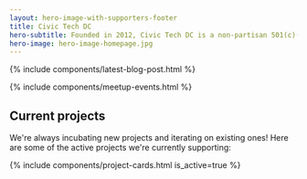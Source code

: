 ```yaml
---
layout: hero-image-with-supporters-footer
title: Civic Tech DC
hero-subtitle: Founded in 2012, Civic Tech DC is a non-partisan 501(c)(3) nonprofit community of volunteers using open-source technology to support civic engagement, strengthen democracy, and empower public-interest initiatives.
hero-image: hero-image-homepage.jpg
---
```


{% include components/latest-blog-post.html %}

{% include components/meetup-events.html %}

## Current projects

We're always incubating new projects and iterating on existing ones! Here are some of the active projects we're currently supporting:

{% include components/project-cards.html is_active=true %}

<script src="{{ site.baseurl }}/assets/js/meetup.js"></script>
